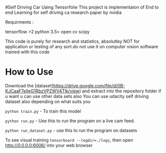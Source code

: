 
#Self Driving Car Uaing Tensorfolw
This project is implementaion of End to end Learning for self driving ca research paper by nvidia

Requirments :

tensorflow >2
python 3.5>
open cv
scipy


This code is purely for research and statistics, absolutley NOT for application or testing of any sort.do not use  it on computer vision software trained with this code

# How to Use
Download the [dataset]https://drive.google.com/file/d/0B-KJCaaF7elleG1RbzVPZWV4Tlk/view) and extract into the repository folder if u want u can use other  data sets also
You can use udacity self driving dataset also depending on what suits you

`python train.py` - To train this model

`python run.py` - Use this to run the program on a live cam feed.

`python run_dataset.py`  - use this to run the program on datasets

To see visual training
 `tensorboard --logdir=./logs`, then open http://0.0.0.0:6006/ into your web browser

